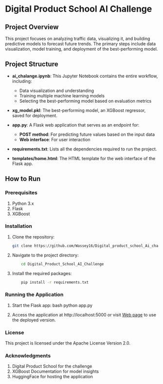 
# Digital Product School AI Challenge

## Project Overview

This project focuses on analyzing traffic data, visualizing it, and building predictive models to forecast future trends. The primary steps include data visualization, model training, and deployment of the best-performing model.

## Project Structure

- **ai_chalange.ipynb**: This Jupyter Notebook contains the entire workflow, including:
  - Data visualization and understanding
  - Training multiple machine learning models
  - Selecting the best-performing model based on evaluation metrics

- **xg_model.pkl**: The best-performing model, an XGBoost regressor, saved for deployment.

- **app.py**: A Flask web application that serves as an endpoint for:
  - **POST method**: For predicting future values based on the input data
  - **Web interface**: For user interaction

- **requirements.txt**: Lists all the dependencies required to run the project.

- **templates/home.html**: The HTML template for the web interface of the Flask app.

## How to Run

### Prerequisites

1. Python 3.x
2. Flask
3. XGBoost

### Installation

1. Clone the repository:
   ```bash
   git clone https://github.com/Wassey16/Digital_product_school_Ai_challange.git

2. Navigate to the project directory:
    ```bash
        cd Digital_Product_School_AI_Challenge

3. Install the required packages:
    ```bash
        pip install -r requirements.txt

### Running the Application

1. Start the Flask app:
    bash
        python app.py

2. Access the application at http://localhost:5000 or visit [Web page](https://wassey-16-ai-challenge.hf.space) to use the deployed version.

### License
This project is licensed under the Apache License Version 2.0.

### Acknowledgments
1. Digital Product School for the challenge
2. XGBoost Documentation for model insights
3. HuggingFace for hosting the application
